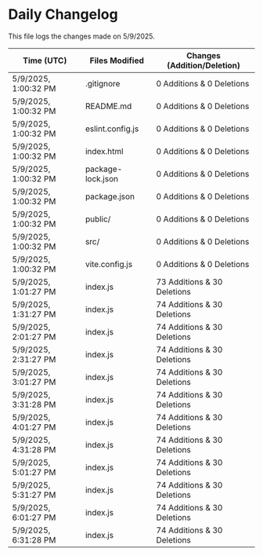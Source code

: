 # Daily Changelog

This file logs the changes made on 5/9/2025.

| Time (UTC)             | Files Modified                    | Changes (Addition/Deletion) |
|------------------------|-----------------------------------|-----------------------------|
| 5/9/2025, 1:00:32 PM | .gitignore | 0 Additions & 0 Deletions |
| 5/9/2025, 1:00:32 PM | README.md | 0 Additions & 0 Deletions |
| 5/9/2025, 1:00:32 PM | eslint.config.js | 0 Additions & 0 Deletions |
| 5/9/2025, 1:00:32 PM | index.html | 0 Additions & 0 Deletions |
| 5/9/2025, 1:00:32 PM | package-lock.json | 0 Additions & 0 Deletions |
| 5/9/2025, 1:00:32 PM | package.json | 0 Additions & 0 Deletions |
| 5/9/2025, 1:00:32 PM | public/ | 0 Additions & 0 Deletions |
| 5/9/2025, 1:00:32 PM | src/ | 0 Additions & 0 Deletions |
| 5/9/2025, 1:00:32 PM | vite.config.js | 0 Additions & 0 Deletions |
| 5/9/2025, 1:01:27 PM | index.js | 73 Additions & 30 Deletions|
| 5/9/2025, 1:31:27 PM | index.js | 74 Additions & 30 Deletions|
| 5/9/2025, 2:01:27 PM | index.js | 74 Additions & 30 Deletions|
| 5/9/2025, 2:31:27 PM | index.js | 74 Additions & 30 Deletions|
| 5/9/2025, 3:01:27 PM | index.js | 74 Additions & 30 Deletions|
| 5/9/2025, 3:31:28 PM | index.js | 74 Additions & 30 Deletions|
| 5/9/2025, 4:01:27 PM | index.js | 74 Additions & 30 Deletions|
| 5/9/2025, 4:31:28 PM | index.js | 74 Additions & 30 Deletions|
| 5/9/2025, 5:01:27 PM | index.js | 74 Additions & 30 Deletions|
| 5/9/2025, 5:31:27 PM | index.js | 74 Additions & 30 Deletions|
| 5/9/2025, 6:01:27 PM | index.js | 74 Additions & 30 Deletions|
| 5/9/2025, 6:31:28 PM | index.js | 74 Additions & 30 Deletions|
